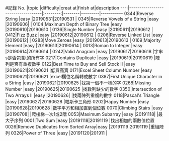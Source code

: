 #記錄
No. |topic                              |difficulty|creat at|finish at|description
---:|-----------------------------------|:--------:|--------|---------|-----------
0344|Reverse String                     |easy      |20190531|20190531 |
0345|Reverse Vowels of a String         |easy      |20190606|         |
0104|Maximum Depth of Binary Tree       |easy      |20190610|20190610 |
0136|Single Number                      |easy      |20190611|20190612 |
0412|Fizz Buzz                          |easy      |20190612|20190612 |
0206|Reverse Linked List                |easy      |20190612|         |
0283|Move Zeroes                        |easy      |20190613|20190613 |
0169|Majority Element                   |easy      |20190613|20190614 |
0013|Roman to Integer                   |easy      |20190614|20190614 |
0242|Valid Anagram                      |easy      |20190617|20190618 |字串s是否包含t的所有字
0217|Contains Duplicate                 |easy      |20190619|20190619 |陣列是否有重複數字
0122|Best Time to Buy and Sell Stock II |easy      |20190621|20190621 |低買高賣
0171|Excel Sheet Column Number          |easy      |20190621|20190621 |excel欄位名稱轉成數字
0387|First Unique Character in a String |easy      |20190621|20190625 |找第一個不一樣的字
0268|Missing Number                     |easy      |20190625|20190625 |找數列缺少的數字
0350|Intersection of Two Arrays II      |easy      |20190626|         |找兩陣列重複的數字
0118|Pascal's Triangle                  |easy      |20190627|20190628 |帕斯卡三角形
0202|Happy Number                       |easy      |20190628|20190628 |數字平方和相加直到個位數
0070|Climbing Stairs                    |easy      |20190708|         |爬樓梯一次1或2階
0053|Maximum Subarray                   |easy      |20191118|         |最大子序列
0001|Two Sum                            |easy      |20191118|20191119 |找出相加的兩數值位置
0026|Remove Duplicates from Sorted Array|easy      |20191119|20191119 |重組陣列
0326|Power of Three                     |easy      |20191120|201911   |
